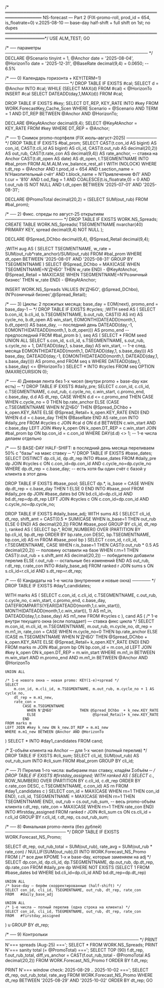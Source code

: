 /* ══════════════════════════════════════════════════════════════
   NS-forecast — Part 2 (FIX-promo-roll, prod_id = 654, is_floatrate=0)
   v.2025-08-10 — base-day half-shift + full shift on 1st; no dupes
═══════════════════════════════════════════════════════════════*/
USE ALM_TEST;
GO

/* ── параметры ─────────────────────────────────────────────── */
DECLARE
    @Scenario  tinyint      = 1,
    @Anchor    date         = '2025-08-04',
    @HorizonTo date         = '2025-12-31',
    @BaseRate  decimal(9,4) = 0.0650;  -- 6.5%

/* ── 0) Календарь горизонта + KEY(TERM=1) ───────────────────── */
DROP TABLE IF EXISTS #cal;
SELECT d = @Anchor INTO #cal;
WHILE (SELECT MAX(d) FROM #cal) < @HorizonTo
    INSERT #cal SELECT DATEADD(day,1,MAX(d)) FROM #cal;

DROP TABLE IF EXISTS #key;
SELECT DT_REP, KEY_RATE
INTO   #key
FROM   WORK.ForecastKey_Cache_Scen
WHERE  Scenario = @Scenario AND TERM = 1
  AND  DT_REP BETWEEN @Anchor AND @HorizonTo;

DECLARE @KeyAtAnchor decimal(9,4);
SELECT @KeyAtAnchor = KEY_RATE FROM #key WHERE DT_REP = @Anchor;

/* ── 1) Снимок promo-портфеля (FIX июль–август-2025) ────────── */
DROP TABLE IF EXISTS #bal_prom;
SELECT
    CAST(t.con_id  AS bigint)         AS con_id,
    CAST(t.cli_id  AS bigint)         AS cli_id,
    CAST(t.out_rub AS decimal(20,2))  AS out_rub,
    CAST(t.rate_con AS decimal(9,4))  AS rate_anchor,  -- ставка на Anchor
    CAST(t.dt_open AS date)           AS dt_open,
    t.TSEGMENTNAME
INTO #bal_prom
FROM ALM.ALM.vw_balance_rest_all t WITH (NOLOCK)
WHERE t.dt_rep       = @Anchor
  AND t.prod_id      = 654
  AND t.section_name = N'Накопительный счёт'
  AND t.block_name   = N'Привлечение ФЛ'
  AND t.cur          = '810'
  AND t.od_flag      = 1
  AND COALESCE(t.is_floatrate,0) = 0
  AND t.out_rub IS NOT NULL
  AND t.dt_open BETWEEN '2025-07-01' AND '2025-08-31';

DECLARE @PromoTotal decimal(20,2) = (SELECT SUM(out_rub) FROM #bal_prom);

/* ── 2) Фикс. спреды по август-25 открытиям ─────────────────── */
DROP TABLE IF EXISTS WORK.NS_Spreads;
CREATE TABLE WORK.NS_Spreads(
  TSEGMENTNAME nvarchar(40) PRIMARY KEY,
  spread       decimal(9,4) NOT NULL
);

DECLARE @Spread_DChbo  decimal(9,4),
        @Spread_Retail decimal(9,4);

;WITH aug AS (
    SELECT TSEGMENTNAME,
           w_rate = SUM(out_rub*rate_anchor)/SUM(out_rub)
    FROM   #bal_prom
    WHERE  dt_open BETWEEN '2025-08-01' AND '2025-08-31'
    GROUP  BY TSEGMENTNAME
)
SELECT
    @Spread_DChbo   = MAX(CASE WHEN TSEGMENTNAME=N'ДЧБО'            THEN w_rate END) - @KeyAtAnchor,
    @Spread_Retail  = MAX(CASE WHEN TSEGMENTNAME=N'Розничный бизнес' THEN w_rate END) - @KeyAtAnchor;

INSERT WORK.NS_Spreads VALUES
       (N'ДЧБО',            @Spread_DChbo),
       (N'Розничный бизнес',@Spread_Retail);

/* ── 3) Циклы: 2 прожитых месяца; base_day = EOM(next), promo_end = base_day-1 ─ */
DROP TABLE IF EXISTS #cycles;
;WITH seed AS (
    SELECT
        b.con_id, b.cli_id, b.TSEGMENTNAME, b.out_rub,
        CAST(0 AS int) AS cycle_no,
        b.dt_open AS win_start,
        EOMONTH(DATEADD(month,1, b.dt_open))                   AS base_day,   -- последний день
        DATEADD(day,-1, EOMONTH(DATEADD(month,1, b.dt_open)))  AS promo_end   -- предпоследний
    FROM #bal_prom b
),
seq AS (
    SELECT * FROM seed
    UNION ALL
    SELECT
        s.con_id, s.cli_id, s.TSEGMENTNAME, s.out_rub,
        s.cycle_no + 1,
        DATEADD(day,1, s.base_day) AS win_start,               -- 1-е след. месяца
        EOMONTH(DATEADD(month,1, DATEADD(day,1, s.base_day))) AS base_day,
        DATEADD(day,-1, EOMONTH(DATEADD(month,1, DATEADD(day,1, s.base_day)))) AS promo_end
    FROM seq s
    WHERE DATEADD(day,1, s.base_day) <= @HorizonTo
)
SELECT * INTO #cycles FROM seq OPTION (MAXRECURSION 0);

/* ── 4) Дневная лента без 1-х чисел (внутри promo + base-day как есть) ─ */
DROP TABLE IF EXISTS #daily_pre;
SELECT
    c.con_id, c.cli_id, c.TSEGMENTNAME, c.out_rub,
    c.cycle_no, c.win_start, c.promo_end, c.base_day,
    d.d AS dt_rep,
    CASE
      WHEN d.d <= c.promo_end THEN
           CASE WHEN c.cycle_no = 0
                THEN bp.rate_anchor
                ELSE (CASE c.TSEGMENTNAME
                        WHEN N'ДЧБО'            THEN @Spread_DChbo  + k_open.KEY_RATE
                        ELSE                          @Spread_Retail+ k_open.KEY_RATE
                     END)
           END
      WHEN d.d = c.base_day THEN @BaseRate
    END AS rate_con
INTO   #daily_pre
FROM   #cycles c
JOIN   #cal d
       ON d.d BETWEEN c.win_start AND c.base_day
LEFT   JOIN #key k_open
       ON k_open.DT_REP = c.win_start
JOIN   #bal_prom bp
       ON bp.con_id = c.con_id
WHERE  DAY(d.d) <> 1;   -- 1-е числа делаем отдельно

/* ── 5) BASE-DAY HALF-SHIFT: в последний день месяца переливаем 50% с "базы" на макс ставку ─ */
DROP TABLE IF EXISTS #base_dates;
SELECT DISTINCT dp.cli_id, dp.dt_rep
INTO   #base_dates
FROM   #daily_pre dp
JOIN   #cycles c ON c.con_id=dp.con_id AND c.cycle_no=dp.cycle_no
WHERE  dp.dt_rep = c.base_day;  -- есть хотя бы один счёт с базой у клиента в этот день

DROP TABLE IF EXISTS #base_pool;
SELECT
    dp.*,
    is_base = CASE WHEN dp.dt_rep = c.base_day THEN 1 ELSE 0 END
INTO   #base_pool
FROM   #daily_pre dp
JOIN   #base_dates bd ON bd.cli_id=dp.cli_id AND bd.dt_rep=dp.dt_rep
LEFT  JOIN #cycles c  ON c.con_id=dp.con_id AND c.cycle_no=dp.cycle_no;

DROP TABLE IF EXISTS #daily_base_adj;
WITH sums AS (
    SELECT cli_id, dt_rep,
           shift_amt = CAST(0.5 * SUM(CASE WHEN is_base=1 THEN out_rub ELSE 0 END) AS decimal(20,2))
    FROM   #base_pool
    GROUP  BY cli_id, dt_rep
),
ranked AS (
    SELECT bp.*,
           ROW_NUMBER() OVER (PARTITION BY bp.cli_id, bp.dt_rep
                              ORDER BY bp.rate_con DESC, bp.TSEGMENTNAME, bp.con_id) AS rn
    FROM   #base_pool bp
)
SELECT
    r.con_id,
    r.cli_id,
    r.TSEGMENTNAME,
    CASE
      WHEN r.is_base=1 THEN CAST(r.out_rub * 0.5 AS decimal(20,2))               -- половину оставили на базе
      WHEN r.rn=1     THEN CAST(r.out_rub + s.shift_amt AS decimal(20,2))        -- победителю добавили перелив
      ELSE                  r.out_rub                                           -- остальные без изменений
    END AS out_rub,
    r.dt_rep,
    r.rate_con
INTO   #daily_base_adj
FROM   ranked r
JOIN   sums   s ON s.cli_id=r.cli_id AND s.dt_rep=r.dt_rep;

/* ── 6) Кандидаты на 1-е числа (внутренние и новые окна) ────── */
DROP TABLE IF EXISTS #day1_candidates;

WITH marks AS (
    SELECT
      c.con_id, c.cli_id, c.TSEGMENTNAME, c.out_rub, c.cycle_no, c.win_start, c.promo_end, c.base_day,
      DATEFROMPARTS(YEAR(DATEADD(month,1,c.win_start)), MONTH(DATEADD(month,1,c.win_start)), 1) AS m1_in,
      DATEADD(day,1,c.base_day) AS m1_new
    FROM #cycles c
),
cand AS (
    /* 1-е внутри текущего окна (если попадает) — ставка фикс цикла */
    SELECT
        m.con_id, m.cli_id, m.TSEGMENTNAME, m.out_rub, m.cycle_no,
        dt_rep = m.m1_in,
        rate_con =
            CASE WHEN m.cycle_no=0
                 THEN bp.rate_anchor
                 ELSE (CASE m.TSEGMENTNAME
                        WHEN N'ДЧБО'            THEN @Spread_DChbo  + k_open.KEY_RATE
                        ELSE                          @Spread_Retail+ k_open.KEY_RATE
                      END)
            END
    FROM marks m
    JOIN #bal_prom bp ON bp.con_id = m.con_id
    LEFT JOIN #key k_open ON k_open.DT_REP = m.win_start
    WHERE m.m1_in BETWEEN m.win_start AND m.promo_end
      AND m.m1_in BETWEEN @Anchor AND @HorizonTo

    UNION ALL

    /* 1-е нового окна — новая promo: KEY(1-е)+spread */
    SELECT
        m.con_id, m.cli_id, m.TSEGMENTNAME, m.out_rub, m.cycle_no + 1 AS cycle_no,
        dt_rep = m.m1_new,
        rate_con =
            CASE m.TSEGMENTNAME
              WHEN N'ДЧБО'            THEN @Spread_DChbo  + k_new.KEY_RATE
              ELSE                          @Spread_Retail+ k_new.KEY_RATE
            END
    FROM marks m
    LEFT JOIN #key k_new ON k_new.DT_REP = m.m1_new
    WHERE m.m1_new BETWEEN @Anchor AND @HorizonTo
)
SELECT * INTO #day1_candidates FROM cand;

/* Σ-объём клиента на Anchor — для 1-х чисел (полный перелив) */
DROP TABLE IF EXISTS #cli_sum;
SELECT cli_id, SUM(out_rub) AS out_rub_sum
INTO   #cli_sum
FROM   #bal_prom
GROUP  BY cli_id;

/* ── 7) Перелив 1-го числа: выбираем max ставку, кладём Σобъём ─ */
DROP TABLE IF EXISTS #firstday_assigned;
WITH ranked AS (
    SELECT
        c.*,
        ROW_NUMBER() OVER (PARTITION BY c.cli_id, c.dt_rep
                           ORDER BY c.rate_con DESC, c.TSEGMENTNAME, c.con_id) AS rn
    FROM #day1_candidates c
)
SELECT
    con_id        = MAX(CASE WHEN rn=1 THEN con_id END),
    r.cli_id,
    TSEGMENTNAME  = MAX(CASE WHEN rn=1 THEN TSEGMENTNAME END),
    out_rub       = cs.out_rub_sum,        -- весь promo-объём клиента
    r.dt_rep,
    rate_con      = MAX(CASE WHEN rn=1 THEN rate_con END)
INTO   #firstday_assigned
FROM   ranked r
JOIN   #cli_sum cs ON cs.cli_id = r.cli_id
GROUP  BY r.cli_id, r.dt_rep, cs.out_rub_sum;

/* ── 8) Финальная promo-лента (без дублей) ──────────────────── */
DROP TABLE IF EXISTS WORK.Forecast_NS_Promo;

SELECT
    dt_rep,
    out_rub_total = SUM(out_rub),
    rate_avg      = SUM(out_rub * rate_con) / NULLIF(SUM(out_rub),0)
INTO WORK.Forecast_NS_Promo
FROM (
    /* все дни КРОМЕ 1-х и base-day, которые заменяем на adj */
    SELECT dp.con_id, dp.cli_id, dp.TSEGMENTNAME, dp.out_rub, dp.dt_rep, dp.rate_con
    FROM   #daily_pre dp
    WHERE  NOT EXISTS (SELECT 1 FROM #base_dates bd WHERE bd.cli_id=dp.cli_id AND bd.dt_rep=dp.dt_rep)

    UNION ALL
    /* base-day — берём скорректированные (half-shift) */
    SELECT con_id, cli_id, TSEGMENTNAME, out_rub, dt_rep, rate_con
    FROM   #daily_base_adj

    UNION ALL
    /* 1-е числа — полный перелив (одна строка на клиента) */
    SELECT con_id, cli_id, TSEGMENTNAME, out_rub, dt_rep, rate_con
    FROM   #firstday_assigned
) u
GROUP BY dt_rep;

/* ── 9) Контрольки ──────────────────────────────────────────── */
PRINT N'=== spreads (Aug-25) ===';  SELECT * FROM WORK.NS_Spreads;
PRINT N'=== sanity total (= @PromoTotal) ===';
SELECT TOP (90) f.dt_rep, f.out_rub_total,
       diff_vs_anchor = CAST(f.out_rub_total - @PromoTotal AS decimal(20,2))
FROM WORK.Forecast_NS_Promo f ORDER BY f.dt_rep;

PRINT N'=== window check: 2025-08-29 .. 2025-10-02 ===';
SELECT dt_rep, out_rub_total, rate_avg
FROM   WORK.Forecast_NS_Promo
WHERE  dt_rep BETWEEN '2025-08-29' AND '2025-10-02'
ORDER  BY dt_rep;
GO
